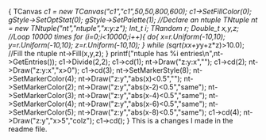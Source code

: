 {
TCanvas *c1 = new TCanvas("c1","c1",50,50,800,600);
c1->SetFillColor(0);
gStyle->SetOptStat(0);
gStyle->SetPalette(1);
//Declare an ntuple
TNtuple *nt = new TNtuple("nt","ntuple","x:y:z");
Int_t i;
TRandom r;
Double_t x,y,z;
//Loop 10000 times
for (i=0;i<10000;i++){
    do{
    x=r.Uniform(-10,10);
    y=r.Uniform(-10,10);
    z=r.Uniform(-10,10);
      }
  while (sqrt(x*x+y*y+z*z)>10.0);
  //Fill the ntuple
  nt->Fill(x,y,z);
		    }
printf("ntuple has %i entries\n",nt->GetEntries());
c1->Divide(2,2);
c1->cd(1);
nt->Draw("z:y:x","");
c1->cd(2);
nt->Draw("z:y:x","x>0");
c1->cd(3);
 nt->SetMarkerStyle(8);
 nt->SetMarkerColor(4);
 nt->Draw("z:y","abs(x)<0.5","");
 nt->SetMarkerColor(2);
 nt->Draw("z:y","abs(x-2)<0.5","same");
 nt->SetMarkerColor(3);
 nt->Draw("z:y","abs(x-4)<0.5","same");
 nt->SetMarkerColor(4);
 nt->Draw("z:y","abs(x-6)<0.5","same");
 nt->SetMarkerColor(5);
 nt->Draw("z:y","abs(x-8)<0.5","same");
c1->cd(4);
nt->Draw("z:y","x>5","colz");
c1->cd();
}
This is a changes I made in the readme file.
